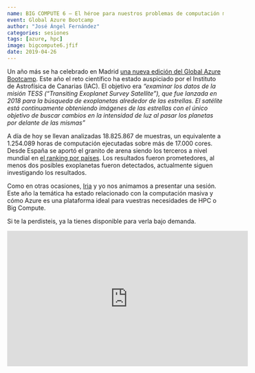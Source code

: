 ```yaml
---
name: BIG COMPUTE 6 – El héroe para nuestros problemas de computación masiva
event: Global Azure Bootcamp
author: "José Ángel Fernández"
categories: sesiones
tags: [azure, hpc]
image: bigcompute6.jfif
date: 2019-04-26
---
```

Un año más se ha celebrado en Madrid [una nueva edición del Global Azure Bootcamp](http://www.azurebootcamp.es/). Este año el reto científico ha estado auspiciado por el Instituto de Astrofísica de Canarias (IAC). El objetivo era *“examinar los datos de la misión TESS (“Transiting Exoplanet Survey Satellite”), que fue lanzada en 2018 para la búsqueda de exoplanetas alrededor de las estrellas. El satélite está continuamente obteniendo imágenes de las estrellas con el único objetivo de buscar cambios en la intensidad de luz al pasar los planetas por delante de las mismas”*

A día de hoy se llevan analizadas 18.825.867 de muestras, un equivalente a 1.254.089 horas de computación ejecutadas sobre más de 17.000 cores. Desde España se aportó el granito de arena siendo los terceros a nivel mundial en [el ranking por países](https://gablabdashboard.azurewebsites.net/Results/Countries). Los resultados fueron prometedores, al menos dos posibles exoplanetas fueron detectados, actualmente siguen investigando los resultados.

Como en otras ocasiones, [Iria](http://twitter.com/iriaq) y yo nos animamos a presentar una sesión. Este año la temática ha estado relacionado con la computación masiva y cómo Azure es una plataforma ideal para vuestras necesidades de HPC o Big Compute.

Si te la perdisteis, ya la tienes disponible para verla bajo demanda.

<iframe width="560" height="315" src="https://www.youtube-nocookie.com/embed/kG22iJ9700k" frameborder="0" allow="accelerometer; autoplay; encrypted-media; gyroscope; picture-in-picture" allowfullscreen></iframe>